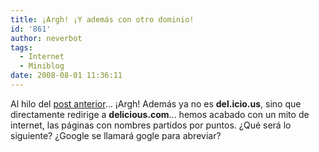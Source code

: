 ```yaml
---
title: ¡Argh! ¡Y además con otro dominio!
id: '861'
author: neverbot
tags:
  - Internet
  - Miniblog
date: 2008-08-01 11:36:11
---
```


Al hilo del [post anterior](https://www.neverbot.com/internet/nuevo-interfaz-en-delicious/)... ¡Argh! Además ya no es **del.icio.us**, sino que directamente redirige a **delicious.com**... hemos acabado con un mito de internet, las páginas con nombres partidos por puntos. ¿Qué será lo siguiente? ¿Google se llamará gogle para abreviar?